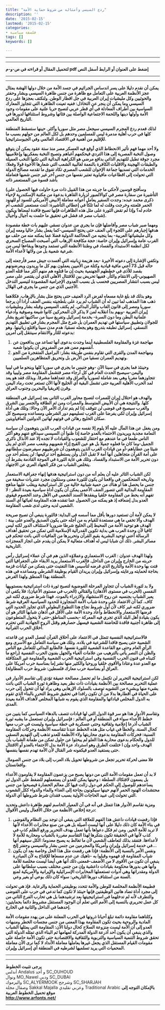 ```yaml
---
title: "ردع السيسي وأمثاله من شروط حماية الأمة"
description: ''
date: '2015-02-15'
lastmod: '2015-02-15'
categories:
- فلسفة سياسية
tags: []
keywords: []

---
```

---

---

**لتحميل المقال أو قراءته في ص-و-م pdf إضغط على العنوان أو الرابط أسفل النص**

---



---

**يمكن أن نقدم دليلا على يسر اندساس الجراثيم في جسد الأمة من خلال دولها الهشة بمثال عجز الأنظمة العربية على التعامل مع ظاهرة من جنس ظاهرة السيسي وبشار وحفتر والحوثيين وكل مليشيات إيران العربية في جل اقطار الوطن. ولنكتف بعجزها على ردع السيسي وما يمكن أن ينجر عن التخاذل: ففيه تعينت الظاهرة التي تتجاوز المعارك السياسية بين أطراف المعادلة في أي قطر عربي لتصبح حربا علنية على مقومات وجود الأمة وأولها دينها واللحمة الاجتماعية الواصلة بين فئاتها وشروط استئنافها لدورها في التاريخ العالمي.**

**لذلك فعدم ردع المجرم السيسي سيجعل مصر مثل سوريا وأكثر. حينها ستسقط المنطقة كلها في حرب أهلية مدمرة ليس للمسلمين وحدهم بل لكل العالم من حولهم بسبب ما للإقليم من أهمية في الاقتصاد العالمي وفي الجيوستراتيجيا.**

**ولا أحد مهما فهم تأثير الانحطاط الذي أوقع فيه العسكر مصر منذ ستة عقود يمكن أن يتوقع وصول النخبة المصرية إلى هذا التردي فيحكمهم أغباهم وتصبح النخبة بمفكريها وإعلامييها مجرد جوقة تطبل للتهديم الذاتي بدافع مرضي هو الكراهية البدائية التي تكنها النخب العميلة والطبقات الهجينة والاقليات الكافرة بالنعمة لغالبية الشعب التي شعارها الأخوة قولا وفعلا: الخدمات التي تسديها جماعة الإخوان للشعب المصري تكاد تفوق ما تقدمه مصالح الدولة التي تحولت إلى اقطاعيات مافياوية تعتبر نفسها من جنس آخر غير جنس شعبها فتعاملة بأشد قسوة من المستعمر ذاته**

**(وسأفتح قوسين لأحكي ما جربته من هذا القبيل ذات مرة حاولت فيها الحصول على التأشيرة من سفارة مصر في كوالالمبور لزيارة القاهرة بدعوة من مكتبة الإسكندرية لإحياء ذكرى محمد عبده: وجدت السفير يعامل أعوانه معاملة الابيض الأمريكي للسود أو للهنود الحمر فلعنته وخرجت وقلت له لما تلكأ في إعطائي التأشيرة: أننت مستعمر للشعب أم خادم له؟ وإذا لم تقض الثورة على مثل هذه الظاهرات فإنها تصبح فاقدة لمعناها ويكون شباب مصر قد فشل في تحقيق ما حلمت به أجيال وأجيال).**

**ومهما صبر شباب مصر وأفاضلها فإن ما يجري من عدوان نسقي عليهم بات خطة مقصودة هدفها إجبارهم على اللجوء إلى العنف حتى يحتج السيسي-كما يفعل بشار حاليا ومعه إيران وكل مليشياتها العربية- بما ينجيه من المحاكمة الدولية فضلا عما يمكنه منه من حلف مع الغرب عامة وإسرائيل وإيران خاصة: حجة مكافحة الإرهاب التي أصبحت المصباح السحري لكل انظمة الاستبداد والفساد في وطننا الأنظمة التي تستمد وجودها وبقاءها ليس من شرعية شعبية بل من ولائها لأعداء الأمة.**

**وتكفي الإشارة إلى دعوته الأخيرة -بعد هزيمة زبانيته التي أفسدت جيش مصر فأرجعته إلى حاله قبل 73 أعني مافية قيادية وكتلة من الأميين يعملون بهم كل ما يريدون ويعرضونهم بقصد للأذى في خططهم الجهنمية بحيث إن ما قتلوه هم منهم أكثر مما قتله العدو الصهيوني-إلى الانتقام والثأر. ففيها تحريض بين للاقتتال الأهلي الذي لن يقتصر على مصر ليس بسبب انتشار المصريين فحسب بل بسبب العدوى الإجرامية المقصودة لتيسير التدخل الأجنبي الذي من جنس ما يجري في الهلال.**

**وهو بذلك قد بلغ غاية مسعاه لفرض الرد العنيف حتى يحتج مثل بشار بالإرهاب. فكلاهما ذهب هذا المذهب لما تبين له أن الشباب لم يرد على بلطجيته بنفس العنف أرادا أن يرجعا سوريا ومصر إلى قانون الغاب والثأر البدائي. لم يكتف السيسي وقبله بشار ومليشيات إيران العربية -وبهم بدأ انقلابه لمن لا يذكر لأن المحركين كانوا شيعة وصوفية وأدعياء علمانية البطن وما دون السرة- بخدمة إسرائيل وتفريغ سينا من ساكنيها تفريغ بشار للجولان وتطبيق سياستها في تهديم العمران بل شرع مثل المجرم بشار في تطبيق التهديم النسقي. إسرائيل تطبقه بتدريج وهو يجعله نسقيا: هدم مدن سينا واقتلع زياتينها. وهو بدعوته للثأر والانتقام سينتقل إلى أمرين:**

1. **مهاجمة غزة والمقاومة الفلسطينية أينما وجدت بدعوى أنها تساعد من يدافعون عن أنفسهم ممن هم من المفروض أن يكونوا شعبه.**
2. **ومهاجمة المدن والقرى التي تقاوم بنفس طريقة بشار: البراميل المتفجرة من الجو وتهديم العمران نسقيا من الأرض بل وتحريق المتظاهرين السلميين.**

**وحينئذ فما يجري في سينا الآن -وهو جنيس ما يجري في سوريا كلها وبنحو ما في ليبيا واليمن-سيصبح الحدث العام في كل أرجاء مصر فتشمل المقاومة مصر وليبيا وقد تتجاوزهما مغربا وهي بعد شاملة لسوريا والعراق وقد تتعداهما مشرقا. وبذلك فقد هو يعد لمد الحرب الأهلية العربية حتى تشمل البقية أي الخليج لأنها الآن تستعر تحت رماد اليمن وقرن إفريقيا والبحرين وجنوب العراق.**

**والهدف هو احتلال إيران للممرات لتصبح محاور الغرب الثاني بعد إسرائيل في المنطقة كلها. والنتيجة هي أن الأبيض المتوسط والممرات ومن ثم الطاقة والجسر بين الشرق والغرب سيصبح في فوضى لن تتوقف إذا لم يتم تدارك الأمر الآن وحالا: وتلك هي أداة إسرائيل وإيران لكي يفرضا على الغرب تسليمهم دور الشرطي ومساعده وسيصبح كل سكان الخليج رهائن في قوتهم لهاتين الدولتين المافياويتين.**

**ومن يغفل عن هذا المآل عليه ألا يلوم إلا نفسه من قيادات العرب الذين يتوهمون أن سياسة النعامة مجدية ويريدون الاحتماء بالعدو خاصة إذا ظنوا أن السيسي سيدافع عنهم وهو أكثر الناس طمعا في ما عندهم مع احتقار للشعوب والقيادات لا تجده إلا عند الأنذال ناكري الجميل-وما كان ما فعلوه جميلا بل هو عين القبح إزاء شعوبهم وشعب مصر الذي لم ينل شيئا من عطاياهم-أو من قيادات الغرب الذين يتوهمون أن شرطييهم سيفرضون سلطانهم على أمة القرآن متجاهلين أنها أمة لا تقبل الذل ولن يستطيع أحد تركيعها: لن يسلم أحد من دون تحرير الأمة من الاستبداد والفساد. وتلك هي غاية الثورة في الموجة القادمة بشرط أن يتخلص الشباب من فكر الجهاد العري عن الاجتهاد.**

**لكن الشباب الثائر عليه أن يعلم أنه من دون استراتيجية هدفها إنهاء جغرافية الاستعمار وتاريخه المتحكمين في واقعنا لن يكون للثورة معنى وستكون مجرد عنتريات سخيفة من جنس ما يحصل هنا أو هناك من حمية شبابية خالية من كل استراتيجية ويغلب عليها مناهج المقاومة البدائية التي تتصور العنف الأعمى يمكن أن يكون أداة سياسية بعيدة النظر : لا تفهم أنه يحط من المقاومة خلقيا ويفقدها السند الشعبي في الأهل وعند الخصوم فيقوي العدو بدل إضعافه إذ هو يمكنه من الحصول عما تفقده هذه المقاومة لغبائها أي السند الشعبي لديه وحتى لدى شعب المقاومة.**

**لا يمكن لأمة أن تستعيد دورها بأقل مما أسسه في البداية: فالثورة ينبغي أن تصبح صريحة الهدف وألا تخفي ما هي مستعدة للقيام به من أجله حتى يكون الصديق والعدو على بينة : الهدف هو توحيد الأمة من المحيط إلى الخليج شرطا ضروريا لاستئناف الدور لكنه ليس كافيا لأن وحدة العرب هي بداية تكوين الفدرالية الإسلامية التي تمكن من تحقيق أهداف الرسالة أعني توحيد البشرية بقيم القرآن وتحريرها من المافيات التي باتت تتحكم في مصائر البشر. ذلك أن شبابا ليس له أهداف متعالية لا يمكن أن يقدم على انجاز المعجزات التاريخية.**

**ولهذا الهدف عدوان : الغرب الاستعماري وعملاؤه الذين هم في آن عملاء إسرائيل رأس حربته من الخارج وإيران من الداخل. فالغرب الاستعمار يريد الابقاء على الجغرافيا التي فتت بها وحدة الأمة والتاريخ الذي فرضه لتأسيس هذا التفتيت حتى يتمكن من كيانات قزمة بحاجة لحمايته ورعايته وإسرائيل وإيران يريدان القيام بوظيفة الشرطي ومساعده في هذه المنطقة بهذا المنطق ولهذا الغرض.**

**ولا بد لثورة الشباب أن تتجاوز المرحلة الفوضوية لتصبح ثورة ذات استراتيجية بمستوييها النفسي (الحرب في مستوى الأذهان) والقتالي (الحرب في مستوى الأعيان): فلا يكفي أن يعبر الشباب بجنسيه عن روح الاستشهاد والازدراء بالموت. فهذا شرط ضروري لكنه غير كاف. كما أن الاعتماد على وحدة شباب الأمة المتجاوزة للحدود السياسية العرقية شرط ضروري لكنه غير كاف لأن أول شروط نجاح هذا التطوع البطولي الذي تجاوز الحدود التي فرضها الاستعمار والانحطاط وأعاد وحدة الأمة على الأقل في أذهان شبابها الثائر هو أن يكون بقيادة أهل البلد الذي تجري فيه المعركة -بحسب المناطق-حتى لا يتحول المتطوعون إلى ظاهرة أجنبية فاقدة للحاضنة الشعبية فيسهل حصارهم وقتل الروح الجهادية التي تحترم أخلاق الحرب القرآنية.**

**فالاستراتيجية النفسية تتمثل في الاعتماد على أخلاق القرآن لفصل العدو عن قاعدته الشعبية حتى يصبح فاقدا للشرعية في بلاده. وتلك هي سياسة التعامل مع الأسرى ومع الرأي العام وحتى مع القاعدة الشعبية للثورة نفسها. فالطابع البدائي للتعامل مع الناس والظن أن النصر يأتي بالترهيب من علامات الغباء والجهل بفنون الحرب النفسية (راجع ما كتبناه في فنون الحرب النفسية وفي استراتيجية الحرب الشعبية والمقاومة غير المتكافئة مع العدو عدة وعتادا والأقوى خلقيا وروحيا والكثير منها نشر إما بمناسبة حرب أمريكا على العراق أو بمناسبة حرب معارك فلسطين: شروط حرب المطاولة).**

**لكن استراتيجية التحرير لن تكتمل ما لم تحصل مصالحة عميقة تؤدي إلى تقاسم الأدوار في عملية التحرير مصالحة بين الأنظمة بقيادات ذات نظر بعيد وظاهرة ثورة الشباب التي باتت بشيء منها وبشيء من التشويه توصف بالسلوك الإرهابي وهي يراد لها أن تتحول إلى حرب على الحياة في أقطارها بدلا من أن تكون رافدا في تحقيق شروط التحرر بالبناء الذي تقوم به الدول المخلص قياداتها والمقاومة الذي يقوم به شبابها المخلص لأهداف الأمة بعيدة المدى.**

**وتقاسم الأدوار هذا هو سر قوة الدول التي لها قيادات تتصف بالدهاء السياسي كما يتبين من خطط الأعداء سواء في المنطقة أو في العالم : فإسرائيل وإيران تستعمل ما يشبه ثورة الشباب أذرعا إعلامية وثقافية وحتى عسكرية في خطة سياسية وليست في حرب معها كحال السنة. والخطأ في غياب مثل هذه الخطط عندنا تتقاسمه الأنظمة وحركات المقاومة السنية: فحركات المقاومة بدعوى محاربتها ولاء الأنظمة للعدو تذهب إلى التهديم النسقي للدول والحكام بدعوى محاربة هذا الغلو لم يبحثوا عن حلول تمكن من طمأنة الشباب بأن الهدف واحد وإن ا ختلفت الطرق وهو استرداد عزة الأمة بدل الاحتماء بالعدو أو الاقتتال حتى يستفيد العدو فيكفونه شر القتال لأن الأمة تهدم نفسها بنفسها.**

**فلا معنى لحركة تحرير تجعل من شروطها تحويل بلاد العرب إلى بلاد من جنس الصومال وافغانستان.**

**لا بد أن تعمل مقومات الأمة التي من دونها يصبح من يزعمون المقاومة لا يقاومون الأعداء بل يسعون لافتكاك السلطة : وحينها يمكن للعدو أن يستعملهم للضغط على الدول ثم يساعدهم للوصول إلى الحكم في دول زالت فيها كل معالم الحضارة فيصبحوا من جنس محتشدات الهنود الحمر لأنهم حينها سيكونون بحاجة إلى الغذاء والماء والدواء ككل الشعوب التي تحولت إلى عبيد الحاجات الأولية بسبب فقدان شرط شروطها أي الدولة.**

**ومزية تقاسم الأدوار هذا تتمثل في أنه في آن المعيار الحاسم لفهم ظاهرة داعش وتحديد درجة إخلاص الأنظمة من خلال الأفعال وليس الأقوال:**

1. **فإذا رفضت قيادات داعش هذا الفهم للعلاقة التي ينبغي أن توجد بين النظام والفوضى في بناء الأمة كان ذلك دليلا على أنها ليست أصيلة بل هي من صنع مخابرات الأعداء لأنها لا تريد للأمة الخير. ومن ثم فكل دعواها بأنها تعمل بهدف التحرير ورفع الظلم كذب في كذب لأنها في الحقيقة تكون بتنكرها لهذا التقاسم مغررة بالشباب ومحاربة للأمة لا لأعداءها. فتفقد بذلك لتعاطف الشعبي لأن ما تغالط به يصبح معدوما: الكل سيفهم أنها في خدمة إسرائيل وإيران وأمريكا والمجرمين من جنس بشار والسيسي وحفتر إلخ…**
2. **ونفس الأمر بالنسبة إلى الأنظمة: فإذا هي رفضت مثل هذا الحل وخاصة بعد أن يكون شباب المقاومة قد فهموه وقبلوا به -ناهيك عن عدم مسعاها للإقناع به لأن المبادرة ينبغي أن تكون من الأقوى لا من الأضعف-فمعنى ذلك أنها هي أيضا ليست مخلصة للأمة وأنها هي بدورها محكومة بقيادات داعشية وإن من جنس مختلف بسبب سلطانها على الدولة ومقدراتها وهي أدوات تستعملها المخابرات الإسرائيلية والإيرانية والأمريكية لمنع السنة من استئناف دورها التاريخي: سواء كان ذلك بوعي أو بغير وعي.**

**فطبيعة الأنظمة المخلصة للوطن والأمة تتحدد بوظيفتي الحماية والرعاية. فإذ هي تحولت إلى مجرد أداة تضاد هاتين الوظيفتين فإنها حينئذ لا تكون كما تدعي في حرب على الفوضى والتطرف لأنه لم تدخلهما في استراتيجيتها بعد ترشيدهما بل هي تحارب الفرع الثاني من كل عمل تحريري بالنسبة إلى الأمم التي تعلم أن الوجود المستقل مشروط دائما بحمايتين: إحدهما في الداخل والثانية في الخارج.**

**وكلتاهما مقاومة دائمة تبلغ أحيانا ذروتها في الحرب المعلنة على من يهدد مقومات الأمة المادية والروحية بحيث تكون المقاومة بهذا المعنى من جنس مجسات الخطر ومنبهات العدو إلى أن الأمة ليست منزوعة السلاح كحال دولنا الآن: المقاومة التي يمثلها الشباب والذي ينبغي أن يكون أحد أذرعة الدولة المدركة لمهامها ثم البناء الذي تمثله الدولة التي تحقق شروط التنمية السياسية والتربوية والثقافية والاقتصادية حتى تكون الأمة حاصلة على مقومات القيام المستقل الذي يجعل غيرها يعاملها معاملة الأنداد لا كما نرى الأن معاملة المحميات التي يريد تسلميها لشرطيه في المنطقة أي إسرائيل وإيران.**

---

---

**يرجى تثبيت الخطوط**   
 أندلس Andalus  و أحد SC\_OUHOUD  
 ونوال MO\_Nawel  ودبي SC\_DUBAI   
 واليرموك SC\_ALYERMOOK  وشرجح SC\_SHARJAH   
 وصقال مجلة Sakkal Majalla وعربي تقليدي Traditional Arabic  **بالإمكان التوجه إلى موقع تحميل الخطوط العربية  
 http://www.arfonts.net/**

---

###